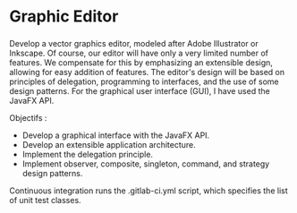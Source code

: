 # Graphic Editor 

### 


Develop a vector graphics editor, modeled after Adobe Illustrator or Inkscape. Of course, our editor will have only a very limited number of features. We compensate for this by emphasizing an extensible design, allowing for easy addition of features. The editor's design will be based on principles of delegation, programming to interfaces, and the use of some design patterns. For the graphical user interface (GUI), I have used the JavaFX API.


Objectifs :
* Develop a graphical interface with the JavaFX API.
* Develop an extensible application architecture.
* Implement the delegation principle.
* Implement observer, composite, singleton, command, and strategy design patterns.



Continuous integration runs the .gitlab-ci.yml script, which specifies the list of unit test classes.
